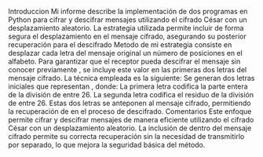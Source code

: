 Introduccion 
Mi informe describe la implementación de dos programas en Python para cifrar y descifrar mensajes utilizando el cifrado César con un desplazamiento aleatorio. La estrategia utilizada permite incluir de forma segura el desplazamiento en el mensaje cifrado, asegurando su posterior recuperación para el descifrado
Metodo de mi estrategia 
consiste en desplazar cada letra del mensaje original un número  de posiciones en el alfabeto. Para garantizar que el receptor pueda descifrar el mensaje sin conocer previamente , se incluye este valor en las primeras dos letras del mensaje cifrado. La técnica empleada es la siguiente:
Se generan dos letras iniciales que representan , donde:
La primera letra codifica la parte entera de la división de  entre 26.
La segunda letra codifica el residuo de la división de  entre 26.
Estas dos letras se anteponen al mensaje cifrado, permitiendo la recuperación de  en el proceso de descifrado.
Comentarios 
Este enfoque permite cifrar y descifrar mensajes de manera eficiente utilizando el cifrado César con un desplazamiento aleatorio. La inclusión de  dentro del mensaje cifrado permite su correcta recuperación sin la necesidad de transmitirlo por separado, lo que mejora la seguridad básica del método.

